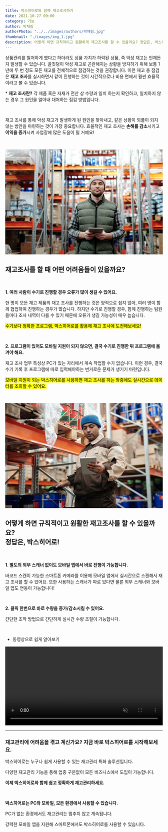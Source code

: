 ```yaml
---
title: 박스히어로와 함께 재고조사하기
date: 2021-10-27 09:00
category: 기능
author: 박채림
authorPhoto: "../../images/authors/박채림.jpg"
thumbnail: "./images/img_1.jpg"
description: 어떻게 하면 규칙적이고 원활하게 재고조사를 할 수 있을까요? 정답은, 박스히어로!
---
```


상품관리를 철저하게 했다고 하더라도 상품 가치가 하락된 상품, 즉 악성 재고는 언제든지 발생할 수 있습니다. 골칫덩이 악성 재고로 곤란해지는 상황을 방지하기 위해 보통 1년에 두 번 정도 모든 재고를 전체적으로 점검하는 것을 권장합니다. 이런 재고 총 점검은 **재고 조사**를 실시하면서 같이 진행하는 것이 시간적으로나 비용 면에서 훨씬 효율적이라고 볼 수 있습니다.

<gray-text>* **재고 조사란?** 각 제품 혹은 자재가 전산 상 수량과 일치 하는지 확인하고, 일치하지 않는 경우 그 원인을 알아내 대처하는 점검 방법입니다.</gray-text>

<br/>

<tip-box>

재고 조사를 통해 악성 재고가 발생하게 된 원인을 찾아내고, 같은 상황이 되풀이 되지 않는 방안을 마련하는 것이 가장 중요합니다. 효율적인 재고 조사는 **손해를 감소**시키고 **이익을 증가**시켜 사업장에 많은 도움이 될 거예요!

</tip-box>

<br/>

![효율적인 재고 조사는 박스히어로와 함께!](images/img_2.jpg)

## 재고조사를 할 때 어떤 어려움들이 있을까요?

<br/>

**1. 여러 사람이 수기로 진행할 경우 오류가 많이 생길 수 있어요.**

한 명이 모든 재고 제품의 재고 조사를 진행하는 것은 양적으로 쉽지 않아, 여러 명이 함께 협업하여 진행하는 경우가 많습니다. 하지만 수기로 진행할 경우, 함께 진행하는 팀원들마다 조사 내역이 다를 수 있기 때문에 오류가 생길 가능성이 매우 높습니다.

<mark>수기보다 정확한 프로그램, 박스히어로를 활용해 재고 조사에 도전해보세요!</mark>

<br/>

**2. 프로그램이 있어도 모바일 지원이 되지 않으면, 결국 수기로 진행한 뒤 프로그램에 옮겨야 해요.**

재고 조사 업무 특성상 PC가 있는 자리에서 계속 작업할 수가 없습니다. 이런 경우, 결국 수기 기록 후 프로그램에 따로 입력해야하는 번거로운 문제가 생기기 마련입니다.

<mark>모바일 지원이 되는 박스히어로를 사용하면 재고 조사를 하는 와중에도 실시간으로 데이터를 조회할 수 있어요.</mark>

<br/>

![효율적인 재고 조사는 박스히어로와 함께!](images/img_3.jpg)

## 어떻게 하면 규칙적이고 원활한 재고조사를 할 수 있을까요?<br/>정답은, 박스히어로!

<br/>

**1. 별도의 외부 스캐너 없이도 모바일 앱에서 바로 진행이 가능합니다.**

바코드 스캔이 가능한 스마트폰 카메라를 이용해 모바일 앱에서 실시간으로 스캔해서 재고 조사를 할 수 있어요. 또한 사용하는 스캐너가 따로 있다면 물론 외부 스캐너와 모바일 앱도 연동이 가능합니다!

<br/>

**2. 클릭 한번으로 바로 수량을 증가/감소시킬 수 있어요.**

간단한 조작 방법으로 간단하게 실시간 수량 조절이 가능합니다.

<br/>

- 동영상으로 쉽게 알아보기

<video src="images/img_4.mp4" style="width:100%" muted autoplay loop playsinline></video>
<invisible></invisible>

<hr/>

### 재고관리에 어려움을 겪고 계신가요? 지금 바로 박스히어로를 시작해보세요.

박스히어로는 누구나 쉽게 사용할 수 있는 재고관리 특화 솔루션입니다.

다양한 재고관리 기능을 통해 업종 구분없이 모든 비즈니스에서 도입이 가능합니다.

**이제 박스히어로와 함께 쉽고 정확하게 재고관리하세요.**

<br/>

<tip-box>

**박스히어로는 PC와 모바일, 모든 환경에서 사용할 수 있습니다.**

PC가 없는 환경에서도 재고관리는 멈추지 않고 계속됩니다.

강력한 모바일 앱을 지원해 스마트폰에서도 박스히어로를 사용할 수 있습니다.

</tip-box>



